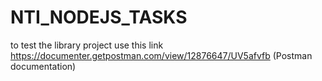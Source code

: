 # NTI_NODEJS_TASKS


to test the library project use this link https://documenter.getpostman.com/view/12876647/UV5afvfb  (Postman documentation)
